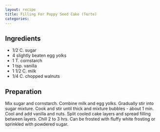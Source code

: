 ```yaml
---
layout: recipe
title: Filling For Poppy Seed Cake (Torte)
categories:
---
```


## Ingredients

- 1/2 C. sugar
- 4 slightly beaten egg yolks
- 1 T. cornstarch
- 1 tsp. vanilla
- 1 1/2 C. milk
- 1/4 C. chopped walnuts

## Preparation

Mix sugar and cornstarch.  Combine milk and egg yolks.  Gradually stir into sugar mixture.  Cook and stir until thick and mixture bubbles - about 1 min.  Cool and add vanilla and nuts.  Split cooled cake layers and spread filling between layers.  Chill 2 to 3 hrs.  Can be frosted with fluffy white frosting or sprinkled with powdered sugar.
